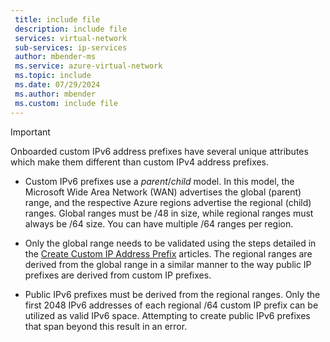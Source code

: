 ```yaml
---
 title: include file
 description: include file
 services: virtual-network
 sub-services: ip-services
 author: mbender-ms
 ms.service: azure-virtual-network
 ms.topic: include
 ms.date: 07/29/2024
 ms.author: mbender
 ms.custom: include file
---
```


> [!IMPORTANT]
> Onboarded custom IPv6 address prefixes have several unique attributes which make them different than custom IPv4 address prefixes.

* Custom IPv6 prefixes use a *parent*/*child* model. In this model, the Microsoft Wide Area Network (WAN) advertises the global (parent) range, and the respective Azure regions advertise the regional (child) ranges. Global ranges must be /48 in size, while regional ranges must always be /64 size. You can have multiple /64 ranges per region.

* Only the global range needs to be validated using the steps detailed in the [Create Custom IP Address Prefix](../articles/virtual-network/ip-services/create-custom-ip-address-prefix-portal.md) articles. The regional ranges are derived from the global range in a similar manner to the way public IP prefixes are derived from custom IP prefixes.

* Public IPv6 prefixes must be derived from the regional ranges. Only the first 2048 IPv6 addresses of each regional /64 custom IP prefix can be utilized as valid IPv6 space. Attempting to create public IPv6 prefixes that span beyond this result in an error.